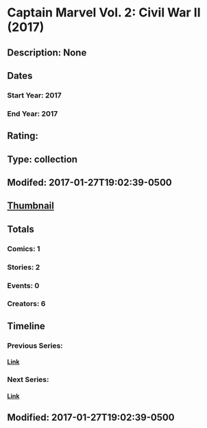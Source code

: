 # Captain Marvel Vol. 2: Civil War II (2017)
## Description: None
## Dates
### Start Year: 2017
### End Year: 2017
## Rating: 
## Type: collection
## Modifed: 2017-01-27T19:02:39-0500
## [Thumbnail](http://i.annihil.us/u/prod/marvel/i/mg/b/40/image_not_available.jpg)
## Totals
### Comics: 1
### Stories: 2
### Events: 0
### Creators: 6
## Timeline
### Previous Series: 
#### [Link]()
### Next Series: 
#### [Link]()
## Modified: 2017-01-27T19:02:39-0500